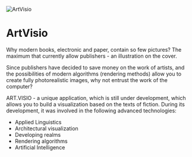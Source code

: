 ![ArtVisio](https://13jgna-ch3302.files.1drv.com/y3mjq1BSGdzf49qedPh8Wo-VQRazPuHrY29mJmTV3smI14OogMusT0_HwMMiNRbXXrSpYzDplyYedkl6KV41Vtn70Gn8UvhPcPDmZOBtYdhSzUPMPnuWVvGXQA_VZA5hQ-tQbD7INzWN9bkmVJKfb_WzigQoXkyGNf6bAWjVBr9AP0/logo.png?psid=1)

# ArtVisio
Why modern books, electronic and paper, contain so few pictures?
The maximum that currently allow publishers - an illustration on the cover.

Since publishers have decided to save money on the work of artists, and the 
possibilities of modern algorithms (rendering methods) allow you to create fully 
photorealistic images, why not entrust the work of the computer?

ART.VISIO - a unique application, which is still under development, which allows 
you to build a visualization based on the texts of fiction. During its development, 
it was involved in the following advanced technologies:

 - Applied Linguistics
 - Architectural visualization
 - Developing realms
 - Rendering algorithms
 - Artificial Intelligence

